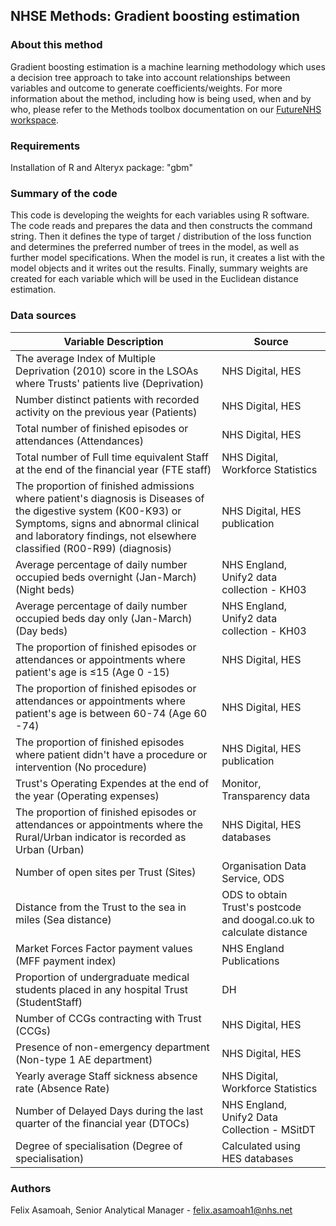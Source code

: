 ## NHSE Methods: Gradient boosting estimation


### About this method

Gradient boosting estimation is a machine learning methodology which uses a decision tree approach to take into account relationships between variables and outcome to generate coefficients/weights.
For more information about the method, including how is being used, when and by who, please refer to the Methods toolbox documentation on our [FutureNHS workspace](https://future.nhs.uk/DataMeth/grouphome).


### Requirements

Installation of R and Alteryx package: "gbm"


### Summary of the code

This code is developing the weights for each variables using R software. The code reads and prepares the data and then constructs the command string. Then it defines the type of target / distribution of the loss function and determines the preferred number of trees in the model, as well as further model specifications. 
When the model is run, it creates a list with the model objects and it writes out the results. Finally, summary weights are created for each variable which will be used in the Euclidean distance estimation.


### Data sources

|Variable Description | Source |
|--|--|
|The average Index of Multiple Deprivation (2010) score in the LSOAs where Trusts' patients live (Deprivation)|NHS Digital, HES|
|Number distinct patients with recorded activity on the previous year	(Patients)|NHS Digital, HES|
|Total number of finished episodes or attendances	(Attendances)|NHS Digital, HES|
|Total number of Full time equivalent Staff at the end of the financial year	(FTE staff)|NHS Digital, Workforce Statistics|
|The proportion of finished admissions where patient's diagnosis is Diseases of the digestive system (K00-K93) or Symptoms, signs and abnormal clinical and laboratory findings, not elsewhere classified (R00-R99)	(diagnosis)|NHS Digital, HES publication|
|Average percentage of daily number occupied beds overnight (Jan-March)	(Night beds)|NHS England, Unify2 data collection - KH03|
|Average percentage of daily number occupied beds day only (Jan-March) (Day beds)|NHS England, Unify2 data collection - KH03|
|The proportion of finished episodes or attendances or appointments where patient's age is ≤15	(Age 0 -15)|NHS Digital, HES|
|The proportion of finished episodes or attendances or appointments where patient's age is between 60-74	(Age 60 -74)|NHS Digital, HES|
|The proportion of finished episodes where patient didn't have a procedure or intervention	(No procedure)|NHS Digital, HES publication|
|Trust's Operating Expendes at the end of the year	(Operating expenses)|Monitor, Transparency data|
|The proportion of finished episodes or attendances or appointments where the Rural/Urban indicator is recorded as Urban	(Urban)|NHS Digital, HES databases|
|Number of open sites per Trust	(Sites)|Organisation Data Service, ODS|
|Distance from the Trust to the sea in miles	(Sea distance)|ODS to obtain Trust's postcode and doogal.co.uk to calculate distance|
|Market Forces Factor payment values	(MFF payment index)|NHS England Publications|
|Proportion of undergraduate medical students placed in any hospital Trust	(StudentStaff)|DH|
|Number of CCGs contracting with Trust	(CCGs)|NHS Digital, HES|
|Presence of non-emergency department	(Non-type 1 AE department)|NHS Digital, HES|
|Yearly average Staff sickness absence rate	(Absence Rate)|NHS Digital, Workforce Statistics|
|Number of Delayed Days during the last quarter of the financial year	(DTOCs)|NHS England, Unify2 Data Collection - MSitDT|
|Degree of specialisation (Degree of specialisation)|Calculated using HES databases|


### Authors

Felix Asamoah, Senior Analytical Manager - felix.asamoah1@nhs.net 

